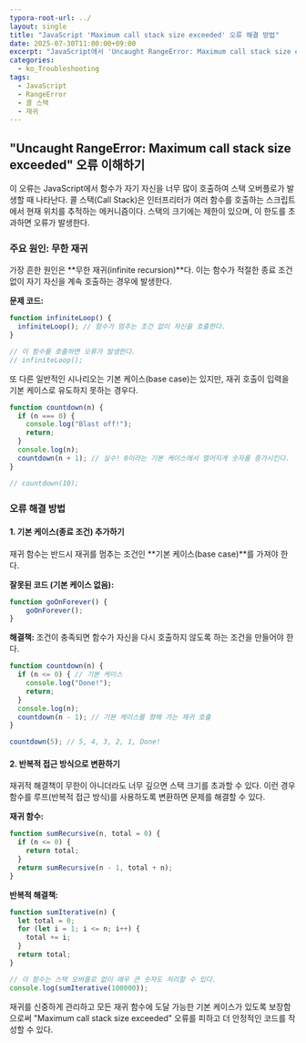 ```yaml
---
typora-root-url: ../
layout: single
title: "JavaScript 'Maximum call stack size exceeded' 오류 해결 방법"
date: 2025-07-30T11:00:00+09:00
excerpt: "JavaScript에서 'Uncaught RangeError: Maximum call stack size exceeded' 오류가 발생하는 원인인 무한 재귀를 파악하고, 함수에 올바른 종료 조건을 구현하여 문제를 해결하는 방법을 알아봅니다."
categories:
  - ko_Troubleshooting
tags:
  - JavaScript
  - RangeError
  - 콜 스택
  - 재귀
---
```


## "Uncaught RangeError: Maximum call stack size exceeded" 오류 이해하기

이 오류는 JavaScript에서 함수가 자기 자신을 너무 많이 호출하여 스택 오버플로가 발생할 때 나타난다. 콜 스택(Call Stack)은 인터프리터가 여러 함수를 호출하는 스크립트에서 현재 위치를 추적하는 메커니즘이다. 스택의 크기에는 제한이 있으며, 이 한도를 초과하면 오류가 발생한다.

### 주요 원인: 무한 재귀

가장 흔한 원인은 **무한 재귀(infinite recursion)**다. 이는 함수가 적절한 종료 조건 없이 자기 자신을 계속 호출하는 경우에 발생한다.

**문제 코드:**
```javascript
function infiniteLoop() {
  infiniteLoop(); // 함수가 멈추는 조건 없이 자신을 호출한다.
}

// 이 함수를 호출하면 오류가 발생한다.
// infiniteLoop(); 
```

또 다른 일반적인 시나리오는 기본 케이스(base case)는 있지만, 재귀 호출이 입력을 기본 케이스로 유도하지 못하는 경우다.

```javascript
function countdown(n) {
  if (n === 0) {
    console.log("Blast off!");
    return;
  }
  console.log(n);
  countdown(n + 1); // 실수! 0이라는 기본 케이스에서 멀어지게 숫자를 증가시킨다.
}

// countdown(10);
```

### 오류 해결 방법

#### 1. 기본 케이스(종료 조건) 추가하기

재귀 함수는 반드시 재귀를 멈추는 조건인 **기본 케이스(base case)**를 가져야 한다.

**잘못된 코드 (기본 케이스 없음):**
```javascript
function goOnForever() {
    goOnForever();
}
```

**해결책:**
조건이 충족되면 함수가 자신을 다시 호출하지 않도록 하는 조건을 만들어야 한다.

```javascript
function countdown(n) {
  if (n <= 0) { // 기본 케이스
    console.log("Done!");
    return;
  }
  console.log(n);
  countdown(n - 1); // 기본 케이스를 향해 가는 재귀 호출
}

countdown(5); // 5, 4, 3, 2, 1, Done!
```

#### 2. 반복적 접근 방식으로 변환하기

재귀적 해결책이 무한이 아니더라도 너무 깊으면 스택 크기를 초과할 수 있다. 이런 경우 함수를 루프(반복적 접근 방식)를 사용하도록 변환하면 문제를 해결할 수 있다.

**재귀 함수:**
```javascript
function sumRecursive(n, total = 0) {
  if (n <= 0) {
    return total;
  }
  return sumRecursive(n - 1, total + n);
}
```

**반복적 해결책:**
```javascript
function sumIterative(n) {
  let total = 0;
  for (let i = 1; i <= n; i++) {
    total += i;
  }
  return total;
}

// 이 함수는 스택 오버플로 없이 매우 큰 숫자도 처리할 수 있다.
console.log(sumIterative(100000)); 
```

재귀를 신중하게 관리하고 모든 재귀 함수에 도달 가능한 기본 케이스가 있도록 보장함으로써 "Maximum call stack size exceeded" 오류를 피하고 더 안정적인 코드를 작성할 수 있다.

